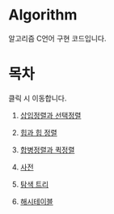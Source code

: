 # Algorithm

알고리즘 C언어 구현 코드입니다.

# 목차

클릭 시 이동합니다.

1. <a href="삽입정렬과선택정렬"> 삽입정렬과 선택정렬 </a>

2. <a href="힙과힙정렬"> 힙과 힙 정렬 </a>

3. <a href="합병정렬과퀵정렬"> 합병정렬과 퀵정렬 </a>

4. <a href="사전"> 사전 </a>

5. <a href="탐색트리"> 탐색 트리 </a>

6. <a href="해시테이블"> 해시테이블 </a>
